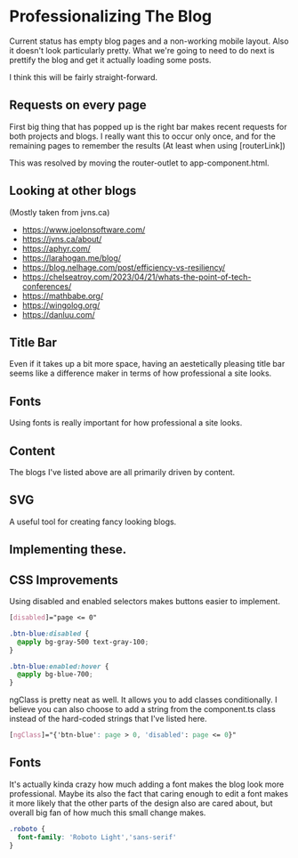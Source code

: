 # Professionalizing The Blog

Current status has empty blog pages and a non-working mobile layout. Also it doesn't look particularly pretty. What we're going to need to do next is prettify the blog and get it actually loading some posts.

I think this will be fairly straight-forward.

## Requests on every page

First big thing that has popped up is the right bar makes recent requests for both projects and blogs. I really want this to occur only once, and for the remaining pages to remember the results (At least when using [routerLink])

This was resolved by moving the router-outlet to app-component.html.

## Looking at other blogs

(Mostly taken from jvns.ca)

* https://www.joelonsoftware.com/
* https://jvns.ca/about/
* https://aphyr.com/
* https://larahogan.me/blog/
* https://blog.nelhage.com/post/efficiency-vs-resiliency/
* https://chelseatroy.com/2023/04/21/whats-the-point-of-tech-conferences/
* https://mathbabe.org/
* https://wingolog.org/
* https://danluu.com/

## Title Bar

Even if it takes up a bit more space, having an aestetically pleasing title bar seems like a difference maker in terms of how professional a site looks.

## Fonts

Using fonts is really important for how professional a site looks.

## Content

The blogs I've listed above are all primarily driven by content.

## SVG

A useful tool for creating fancy looking blogs.

## Implementing these.


## CSS Improvements

Using disabled and enabled selectors makes buttons easier to implement.

```css
[disabled]="page <= 0"

.btn-blue:disabled {
  @apply bg-gray-500 text-gray-100;
}

.btn-blue:enabled:hover {
  @apply bg-blue-700;
}
```

ngClass is pretty neat as well. It allows you to add classes conditionally. I believe you can also choose to add a string from the component.ts class instead of the hard-coded strings that I've listed here.
```css
[ngClass]="{'btn-blue': page > 0, 'disabled': page <= 0}"
```

## Fonts

It's actually kinda crazy how much adding a font makes the blog look more professional. Maybe its also the fact that caring enough to edit a font makes it more likely that the other parts of the design also are cared about, but overall big fan of how much this small change makes.

```css
.roboto {
  font-family: 'Roboto Light','sans-serif'
}
```

<image Blog Header With Roboto>
<image Blog Header Centralized With Sans>
<image Blog Header First Pass>

## 
